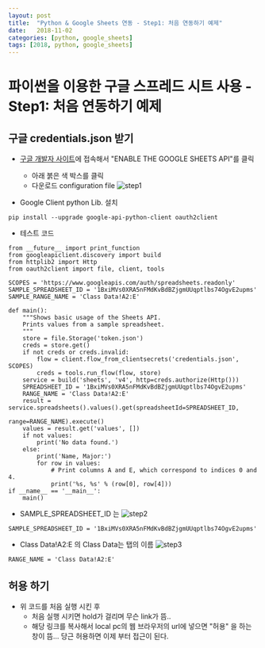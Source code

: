 ```yaml
---
layout: post
title:  "Python & Google Sheets 연동 - Step1: 처음 연동하기 예제"
date:   2018-11-02
categories: [python, google_sheets]
tags: [2018, python, google_sheets]
---
```


파이썬을 이용한 구글 스프레드 시트 사용 - Step1: 처음 연동하기 예제
================================

구글 credentials.json 받기
--------------------------------
* [구글 개발자 사이트](https://developers.google.com/sheets/api/quickstart/python?authuser=1)에 접속해서 "ENABLE THE GOOGLE SHEETS API"를 클릭
  * 아래 붉은 색 박스를 클릭
  * 다운로드 configuration file
![step1](https://lh3.googleusercontent.com/b2WoYO-LIOgw-XPww-GWATc2pwwlmIQaoI1PYlbVvgHUiKnoZGEFpFXytXgwvoAE6oiKPlJGNoYhXgw4YU46kg08Bb9rUtKQ9WWGf2wLDbprlvRfAUNo7x-mpKQq5n-RYA5Oq3yI22qGoA_NRyubk3N1MuPMvaa0Lp55IYyucbQ2Mfzmm7wI9Agx4kVoj5BkC_rzQGdCMaPOKvuq2_epztZKFsfWrmi3nfB4V9Nq1yIXs3ifJOG7Rj0CC9ON0qRXbPSwABZz62AQOt8LCIWX2IkJyIx--knwe5aSnCGel_8OiVJ4k8anQJ1wvBm8wgIR9i_wJUBkN-N_ps87ss26tfZPRyavD0jHdkNKrS4xVAriwM5_tAnakuvvE9fm4-KpLPzgaaEelslY_Azn-wT2JWCS-vSfofvvlp8kr3kM7GYgxNhae0Y9NVQqwBRbl2nrKX2RP2PjO9Skgfb2np5v8ytRnuZcHpeExxXFyECO2ZGKJdgEDPqajvZenJDn9W3m8zvBLBELfLPF2EQBq3u-5K--kM6MBohHrYfcMBSvyTDnN-W28BNQ3OvGE4_moKirY8y0Km5nlr_U2tkfjXjfNeQ8xb2XtgDaNyNKVsluEqn3X9LVsbhhGUBot8ricgkvtyTsRFwOkVW-ixAyCRQBdCnraQ=w1618-h484-no)

* Google Client python Lib. 설치
~~~
pip install --upgrade google-api-python-client oauth2client
~~~

* 테스트 코드
```
from __future__ import print_function
from googleapiclient.discovery import build
from httplib2 import Http
from oauth2client import file, client, tools
```
```
SCOPES = 'https://www.googleapis.com/auth/spreadsheets.readonly'
SAMPLE_SPREADSHEET_ID = '1BxiMVs0XRA5nFMdKvBdBZjgmUUqptlbs74OgvE2upms'
SAMPLE_RANGE_NAME = 'Class Data!A2:E'
```
```
def main():
    """Shows basic usage of the Sheets API.
    Prints values from a sample spreadsheet.
    """
    store = file.Storage('token.json')
    creds = store.get()
    if not creds or creds.invalid:
        flow = client.flow_from_clientsecrets('credentials.json', SCOPES)
        creds = tools.run_flow(flow, store)
    service = build('sheets', 'v4', http=creds.authorize(Http()))
    SPREADSHEET_ID = '1BxiMVs0XRA5nFMdKvBdBZjgmUUqptlbs74OgvE2upms'
    RANGE_NAME = 'Class Data!A2:E'
    result = service.spreadsheets().values().get(spreadsheetId=SPREADSHEET_ID,
                                                range=RANGE_NAME).execute()
    values = result.get('values', [])
    if not values:
        print('No data found.')
    else:
        print('Name, Major:')
        for row in values:
            # Print columns A and E, which correspond to indices 0 and 4.
            print('%s, %s' % (row[0], row[4]))
if __name__ == '__main__':
    main()
```
  * SAMPLE_SPREADSHEET_ID 는
  ![step2](https://lh3.googleusercontent.com/xb_ocy6Rfntvb4wnLUscO2bEOY5CiW3B-8NAcCdQHjaVHcj3EOh2DVAxYs0Lr2iO7-L1l6mMQ0ibDzKvMiokiKsdtZ-gWl45nyuTHRIJDmiK4amWkevLHgfuOfGhJB-u3CV7AWr4qeme5hwck2lXRKo_-quXU0l-9pmMNvIu2KXSoFlhSJGPP_ERsoRLDVLFPfllAsqFZ7g11BVkUrakWr60ik-2b3wgPmNNPG9jmVuRWT53xniTbZPWVUbYmgbDr0DhDaSYHPJzTaLmz4KBkreROVvXgFtalbSp_UkFswAanaOYEmIGHFbY91qFP21khqISOkaojZ3xMtugG4X3LdytKHP4ZTggBLL9Yj9zmzbpypdcxeOcHM2pSusQosoJCgMSjudF1OVSY677mqFEDwUKaaZN9gV4LF3hh_bDffvUK2xG8VCVYszsW8SCs1SNse2uZZWdVaaQWddSVbYM_RQ0Si0Kw3l6j0NWgw270Kg1KMm3pTCPOXBmeeNLS7rIkexM6xcI223eU9E43N-BHvMN7Gsh6VX_yLVwnROFwoXLv3M67rSurOJriQWtrz01SOPQAJS4Xu7_cRf3i0VgBxeLzlt8ARHD4L2dJ0AM2QRcwhi17NfoKDEwxSqjNYyycuz9KHzsX8XrMn6nTpno7gK-gw=w1522-h140-no)
  ~~~
  SAMPLE_SPREADSHEET_ID = '1BxiMVs0XRA5nFMdKvBdBZjgmUUqptlbs74OgvE2upms'
  ~~~
  * Class Data!A2:E 의 Class Data는 탭의 이름
  ![step3](https://lh3.googleusercontent.com/tLf3StFBtE4lnSc7qWYj8279UgbwiKvS6lj_bGja3OQsEIQVEsFbllwl8wFLh9PB_OvfYVl3TwRB9eyU1ERNazo-PqNhCX29OI5E7PG_mndMqolD6wtbqmz4MpOAPl_d5YrKbDOyOaAXntLbc3q0Dnz73DayEiWJya3JUJ3Wqf4O5qUpenchH3CpeXZfESsy8a-NtVdrYB7AecY_oMn-soX856CopfEgG3pfZ2co6epp_4tiHYJ7V1RQ7kMD7AYNu-snhs78Xq_7UAOV4ZiaVAP_nDdJaplnOaCSWf_wjrYnGPYJhVkMJpzkJdKhDTX1z7tnU0hAQuRo3NlsdswMTgNrmBMULoulSTAl66HhjIMPbc_Zk74fsMM6i5Y8__sLxDYtnPSDcnkhv9p_UZnYIQXbUh2KwZ-mtziD2jnh2sb92dNOqvrBpemQblp-9yGAcrIJkln6nStlauqcmxrqKmlA2iVdOShJTD-IFkl3XxAzirRiFlIqgKAZrEzSxVQrr4AE-4zjiXiSNwzysa1H_2y5zdNITLQD2OXQwsJhaPq28XQbC8xx6fzOfkMnIfh_tizgaRspJ2-NiWVC7fWxD4uZ3SHXla0nXlkknKF5zn3-fRyQfhz20Js1mLAuqTZRhwbz5_GCQSv9DMUqfNVgaiFtOQ=w868-h338-no)
  ~~~
  RANGE_NAME = 'Class Data!A2:E'
  ~~~

허용 하기
---------------
* 위 코드를 처음 실행 시킨 후
  * 처음 실행 시키면 hold가 걸리며 무슨 link가 뜸..
  * 해당 링크를 복사해서 local pc의 웹 브라우저의 url에 넣으면 "허용" 을 하는 창이 뜸... 당근 허용하면 이제 부터 접근이 된다.